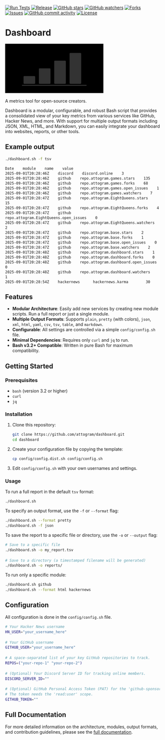 [![Run Tests](https://github.com/attogram/dashboard/actions/workflows/ci.yml/badge.svg)](https://github.com/attogram/dashboard/actions/workflows/ci.yml)
[![Release](https://img.shields.io/github/v/release/attogram/dashboard?style=flat)](https://github.com/attogram/dashboard/releases)
[![GitHub stars](https://img.shields.io/github/stars/attogram/dashboard?style=flat)](https://github.com/attogram/dashboard/stargazers)
[![GitHub watchers](https://img.shields.io/github/watchers/attogram/dashboard?style=flat)](https://github.com/attogram/dashboard/watchers)
[![Forks](https://img.shields.io/github/forks/attogram/dashboard?style=flat)](https://github.com/attogram/dashboard/forks)
[![Issues](https://img.shields.io/github/issues/attogram/dashboard?style=flat)](https://github.com/attogram/dashboard/issues)
[![GitHub commit activity](https://img.shields.io/github/commit-activity/t/attogram/dashboard?style=flat)](https://github.com/attogram/dashboard/commits/main/)
[![License](https://img.shields.io/github/license/attogram/dashboard?style=flat)](./LICENSE)

# Dashboard

![Dashboard Logo](./docs/logos/logo.320.160.png)

A metrics tool for open-source creators.

Dashboard is a modular, configurable, and robust Bash script that provides a consolidated view of your key metrics from various services like GitHub, Hacker News, and more. With support for multiple output formats including JSON, XML, HTML, and Markdown, you can easily integrate your dashboard into websites, reports, or other tools.

## Example output

```bash
./dashboard.sh -f tsv
```

```csv
Date    module    name    value
2025-09-01T20:28:46Z    discord    discord.online    3
2025-09-01T20:28:46Z    github    repo.attogram.games.stars    135
2025-09-01T20:28:46Z    github    repo.attogram.games.forks    68
2025-09-01T20:28:46Z    github    repo.attogram.games.open_issues    1
2025-09-01T20:28:46Z    github    repo.attogram.games.watchers    7
2025-09-01T20:28:47Z    github    repo.attogram.EightQueens.stars    15
2025-09-01T20:28:47Z    github    repo.attogram.EightQueens.forks    4
2025-09-01T20:28:47Z    github    repo.attogram.EightQueens.open_issues    0
2025-09-01T20:28:47Z    github    repo.attogram.EightQueens.watchers    2
2025-09-01T20:28:47Z    github    repo.attogram.base.stars    2
2025-09-01T20:28:47Z    github    repo.attogram.base.forks    1
2025-09-01T20:28:47Z    github    repo.attogram.base.open_issues    0
2025-09-01T20:28:47Z    github    repo.attogram.base.watchers    2
2025-09-01T20:28:48Z    github    repo.attogram.dashboard.stars    1
2025-09-01T20:28:48Z    github    repo.attogram.dashboard.forks    0
2025-09-01T20:28:48Z    github    repo.attogram.dashboard.open_issues    0
2025-09-01T20:28:48Z    github    repo.attogram.dashboard.watchers    1
2025-09-01T20:28:54Z    hackernews      hackernews.karma        30
```

## Features

- **Modular Architecture**: Easily add new services by creating new module scripts. Run a full report or just a single module.
- **Multiple Output Formats**: Supports `plain`, `pretty` (with colors), `json`, `xml`, `html`, `yaml`, `csv`, `tsv`, `table`, and `markdown`.
- **Configurable**: All settings are controlled via a simple `config/config.sh` file.
- **Minimal Dependencies**: Requires only `curl` and `jq` to run.
- **Bash v3.2+ Compatible**: Written in pure Bash for maximum compatibility.

## Getting Started

### Prerequisites

- `bash` (version 3.2 or higher)
- `curl`
- `jq`

### Installation

1.  Clone this repository:

    ```bash
    git clone https://github.com/attogram/dashboard.git
    cd dashboard
    ```

2.  Create your configuration file by copying the template:

    ```bash
    cp config/config.dist.sh config/config.sh
    ```

3.  Edit `config/config.sh` with your own usernames and settings.

### Usage

To run a full report in the default `tsv` format:

```bash
./dashboard.sh
```

To specify an output format, use the `-f` or `--format` flag:

```bash
./dashboard.sh --format pretty
./dashboard.sh -f json
```

To save the report to a specific file or directory, use the `-o` or `--output` flag:

```bash
# Save to a specific file
./dashboard.sh -o my_report.tsv

# Save to a directory (a timestamped filename will be generated)
./dashboard.sh -o reports/
```

To run only a specific module:

```bash
./dashboard.sh github
./dashboard.sh --format html hackernews
```

## Configuration

All configuration is done in the `config/config.sh` file.

```bash
# Your Hacker News username
HN_USER="your_username_here"

# Your GitHub username
GITHUB_USER="your_username_here"

# A space-separated list of your key GitHub repositories to track.
REPOS=("your-repo-1" "your-repo-2")

# (Optional) Your Discord Server ID for tracking online members.
DISCORD_SERVER_ID=""

# (Optional) GitHub Personal Access Token (PAT) for the 'github-sponsors' module.
# The token needs the 'read:user' scope.
GITHUB_TOKEN=""
```

## Full Documentation

For more detailed information on the architecture, modules, output formats, and contribution guidelines, please see the [full documentation](./docs/README.md).
